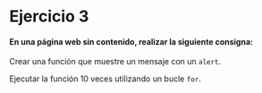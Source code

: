# Ejercicio 3

#### En una página web sin contenido, realizar la siguiente consigna:

Crear una función que muestre un mensaje con un ``alert``.

Ejecutar la función 10 veces utilizando un bucle ``for``.

